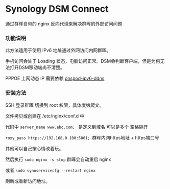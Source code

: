 # Synology DSM Connect

通过群晖自带的 nginx 反向代理来解决群晖的外部访问问题

### 功能说明

此方法适用于使用 IPv6 地址通过外网访问内网群晖。

手机访问会处于 Loading 状态，电脑访问正常。DSM会判断客户端，但是为何无法打开DSM移动端尚不清楚。

PPPOE 上网动态 IP 需要依赖 [dnspod-ipv6-ddns](https://github.com/thxplus/dnspod-ipv6-ddns)

### 安装方法

SSH 登录群晖 切换到 root 权限，具体度娘爬文。

文件拷贝或创建在 /etc/nginx/conf.d 中

代码中 `server_name www.abc.com; ` 是定义到域名 可以是多个 空格隔开

`roxy_pass https://192.168.0.100:5001; `群晖内网https地址 + https端口号 

其他可以自己按心情改着玩。

然后执行 `sudo nginx -s stop` 群晖会自动重启 nginx

或者 `sudo synoservicecfg --restart nginx` 

刷新或重新访问地址。
